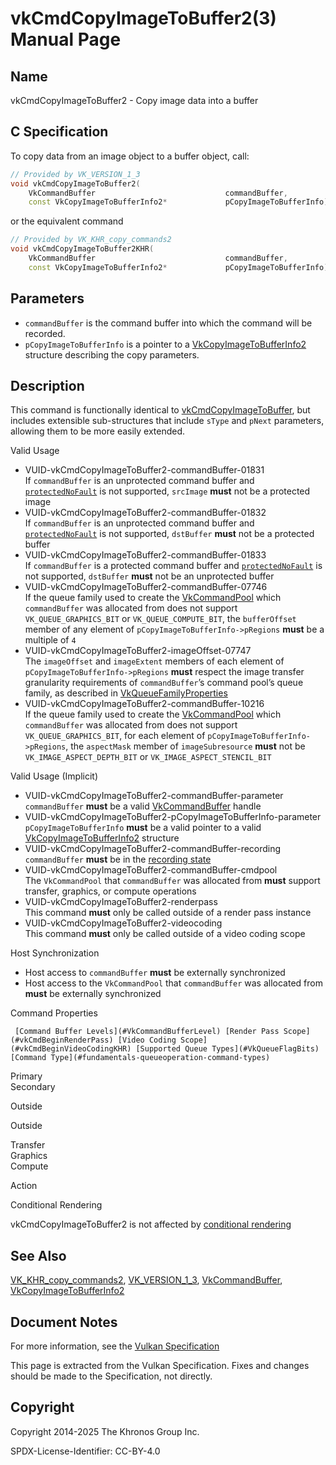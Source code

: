 # vkCmdCopyImageToBuffer2(3) Manual Page

## Name

vkCmdCopyImageToBuffer2 - Copy image data into a buffer



## [](#_c_specification)C Specification

To copy data from an image object to a buffer object, call:

```c++
// Provided by VK_VERSION_1_3
void vkCmdCopyImageToBuffer2(
    VkCommandBuffer                             commandBuffer,
    const VkCopyImageToBufferInfo2*             pCopyImageToBufferInfo);
```

or the equivalent command

```c++
// Provided by VK_KHR_copy_commands2
void vkCmdCopyImageToBuffer2KHR(
    VkCommandBuffer                             commandBuffer,
    const VkCopyImageToBufferInfo2*             pCopyImageToBufferInfo);
```

## [](#_parameters)Parameters

- `commandBuffer` is the command buffer into which the command will be recorded.
- `pCopyImageToBufferInfo` is a pointer to a [VkCopyImageToBufferInfo2](https://registry.khronos.org/vulkan/specs/latest/man/html/VkCopyImageToBufferInfo2.html) structure describing the copy parameters.

## [](#_description)Description

This command is functionally identical to [vkCmdCopyImageToBuffer](https://registry.khronos.org/vulkan/specs/latest/man/html/vkCmdCopyImageToBuffer.html), but includes extensible sub-structures that include `sType` and `pNext` parameters, allowing them to be more easily extended.

Valid Usage

- [](#VUID-vkCmdCopyImageToBuffer2-commandBuffer-01831)VUID-vkCmdCopyImageToBuffer2-commandBuffer-01831  
  If `commandBuffer` is an unprotected command buffer and [`protectedNoFault`](#limits-protectedNoFault) is not supported, `srcImage` **must** not be a protected image
- [](#VUID-vkCmdCopyImageToBuffer2-commandBuffer-01832)VUID-vkCmdCopyImageToBuffer2-commandBuffer-01832  
  If `commandBuffer` is an unprotected command buffer and [`protectedNoFault`](#limits-protectedNoFault) is not supported, `dstBuffer` **must** not be a protected buffer
- [](#VUID-vkCmdCopyImageToBuffer2-commandBuffer-01833)VUID-vkCmdCopyImageToBuffer2-commandBuffer-01833  
  If `commandBuffer` is a protected command buffer and [`protectedNoFault`](#limits-protectedNoFault) is not supported, `dstBuffer` **must** not be an unprotected buffer
- [](#VUID-vkCmdCopyImageToBuffer2-commandBuffer-07746)VUID-vkCmdCopyImageToBuffer2-commandBuffer-07746  
  If the queue family used to create the [VkCommandPool](https://registry.khronos.org/vulkan/specs/latest/man/html/VkCommandPool.html) which `commandBuffer` was allocated from does not support `VK_QUEUE_GRAPHICS_BIT` or `VK_QUEUE_COMPUTE_BIT`, the `bufferOffset` member of any element of `pCopyImageToBufferInfo->pRegions` **must** be a multiple of `4`
- [](#VUID-vkCmdCopyImageToBuffer2-imageOffset-07747)VUID-vkCmdCopyImageToBuffer2-imageOffset-07747  
  The `imageOffset` and `imageExtent` members of each element of `pCopyImageToBufferInfo->pRegions` **must** respect the image transfer granularity requirements of `commandBuffer`’s command pool’s queue family, as described in [VkQueueFamilyProperties](https://registry.khronos.org/vulkan/specs/latest/man/html/VkQueueFamilyProperties.html)
- [](#VUID-vkCmdCopyImageToBuffer2-commandBuffer-10216)VUID-vkCmdCopyImageToBuffer2-commandBuffer-10216  
  If the queue family used to create the [VkCommandPool](https://registry.khronos.org/vulkan/specs/latest/man/html/VkCommandPool.html) which `commandBuffer` was allocated from does not support `VK_QUEUE_GRAPHICS_BIT`, for each element of `pCopyImageToBufferInfo->pRegions`, the `aspectMask` member of `imageSubresource` **must** not be `VK_IMAGE_ASPECT_DEPTH_BIT` or `VK_IMAGE_ASPECT_STENCIL_BIT`

Valid Usage (Implicit)

- [](#VUID-vkCmdCopyImageToBuffer2-commandBuffer-parameter)VUID-vkCmdCopyImageToBuffer2-commandBuffer-parameter  
  `commandBuffer` **must** be a valid [VkCommandBuffer](https://registry.khronos.org/vulkan/specs/latest/man/html/VkCommandBuffer.html) handle
- [](#VUID-vkCmdCopyImageToBuffer2-pCopyImageToBufferInfo-parameter)VUID-vkCmdCopyImageToBuffer2-pCopyImageToBufferInfo-parameter  
  `pCopyImageToBufferInfo` **must** be a valid pointer to a valid [VkCopyImageToBufferInfo2](https://registry.khronos.org/vulkan/specs/latest/man/html/VkCopyImageToBufferInfo2.html) structure
- [](#VUID-vkCmdCopyImageToBuffer2-commandBuffer-recording)VUID-vkCmdCopyImageToBuffer2-commandBuffer-recording  
  `commandBuffer` **must** be in the [recording state](#commandbuffers-lifecycle)
- [](#VUID-vkCmdCopyImageToBuffer2-commandBuffer-cmdpool)VUID-vkCmdCopyImageToBuffer2-commandBuffer-cmdpool  
  The `VkCommandPool` that `commandBuffer` was allocated from **must** support transfer, graphics, or compute operations
- [](#VUID-vkCmdCopyImageToBuffer2-renderpass)VUID-vkCmdCopyImageToBuffer2-renderpass  
  This command **must** only be called outside of a render pass instance
- [](#VUID-vkCmdCopyImageToBuffer2-videocoding)VUID-vkCmdCopyImageToBuffer2-videocoding  
  This command **must** only be called outside of a video coding scope

Host Synchronization

- Host access to `commandBuffer` **must** be externally synchronized
- Host access to the `VkCommandPool` that `commandBuffer` was allocated from **must** be externally synchronized

Command Properties

     [Command Buffer Levels](#VkCommandBufferLevel) [Render Pass Scope](#vkCmdBeginRenderPass) [Video Coding Scope](#vkCmdBeginVideoCodingKHR) [Supported Queue Types](#VkQueueFlagBits) [Command Type](#fundamentals-queueoperation-command-types)

Primary  
Secondary

Outside

Outside

Transfer  
Graphics  
Compute

Action

Conditional Rendering

vkCmdCopyImageToBuffer2 is not affected by [conditional rendering](#drawing-conditional-rendering)

## [](#_see_also)See Also

[VK\_KHR\_copy\_commands2](https://registry.khronos.org/vulkan/specs/latest/man/html/VK_KHR_copy_commands2.html), [VK\_VERSION\_1\_3](https://registry.khronos.org/vulkan/specs/latest/man/html/VK_VERSION_1_3.html), [VkCommandBuffer](https://registry.khronos.org/vulkan/specs/latest/man/html/VkCommandBuffer.html), [VkCopyImageToBufferInfo2](https://registry.khronos.org/vulkan/specs/latest/man/html/VkCopyImageToBufferInfo2.html)

## [](#_document_notes)Document Notes

For more information, see the [Vulkan Specification](https://registry.khronos.org/vulkan/specs/latest/html/vkspec.html#vkCmdCopyImageToBuffer2)

This page is extracted from the Vulkan Specification. Fixes and changes should be made to the Specification, not directly.

## [](#_copyright)Copyright

Copyright 2014-2025 The Khronos Group Inc.

SPDX-License-Identifier: CC-BY-4.0